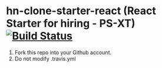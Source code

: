 # hn-clone-starter-react (React Starter for hiring - PS-XT) [![Build Status](https://travis-ci.org/ps-xt-hiring/hn-clone-starter-react.svg?branch=master)](https://travis-ci.org/ps-xt-hiring/hn-clone-starter-react)

1. Fork this repo into your Github account.
2. Do not modify .travis.yml
